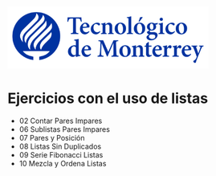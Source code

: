 ![Tec de Monterrey](images/logotecmty.png)
# Ejercicios con el uso de listas

- 02 Contar Pares Impares
- 06 Sublistas Pares Impares
- 07 Pares y Posición
- 08 Listas Sin Duplicados
- 09 Serie Fibonacci Listas
- 10 Mezcla y Ordena Listas

